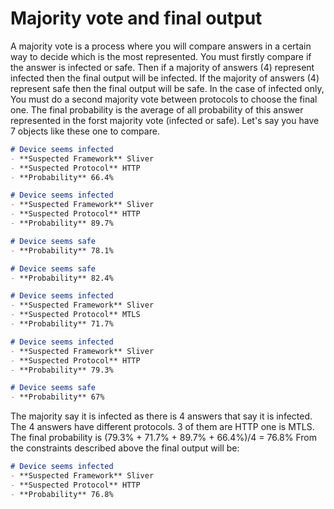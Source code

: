 # Majority vote and final output
A majority vote is a process where you will compare answers in a certain way to decide which is the most represented.
You must firstly compare if the answer is infected or safe. Then if a majority of answers (4) represent infected then the final output will be infected. If the majority of answers (4) represent safe then the final output will be safe.
In the case of infected only, You must do a second majority vote between protocols to choose the final one. 
The final probability is the average of all probability of this answer represented in the forst majority vote (infected or safe).
Let's say you have 7 objects like these one to compare.
```md
# Device seems infected
- **Suspected Framework** Sliver
- **Suspected Protocol** HTTP
- **Probability** 66.4%
```
```md
# Device seems infected
- **Suspected Framework** Sliver
- **Suspected Protocol** HTTP
- **Probability** 89.7%
```
```md
# Device seems safe
- **Probability** 78.1%
```
```md
# Device seems safe
- **Probability** 82.4%
```
```md
# Device seems infected
- **Suspected Framework** Sliver
- **Suspected Protocol** MTLS
- **Probability** 71.7%
```
```md
# Device seems infected
- **Suspected Framework** Sliver
- **Suspected Protocol** HTTP
- **Probability** 79.3%
```
```md
# Device seems safe
- **Probability** 67%
```
The majority say it is infected as there is 4 answers that say it is infected. The 4 answers have different protocols. 3 of them are HTTP one is MTLS. The final probability is (79.3% + 71.7% + 89.7% + 66.4%)/4 = 76.8%
From the constraints described above the final output will be:
```md
# Device seems infected
- **Suspected Framework** Sliver
- **Suspected Protocol** HTTP
- **Probability** 76.8%
```

